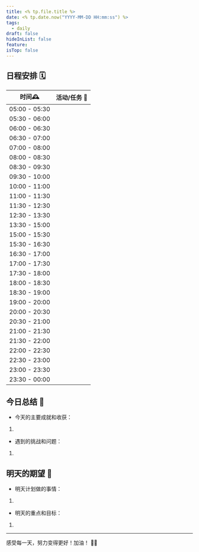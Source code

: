 ```yaml
---
title: <% tp.file.title %>
date: <% tp.date.now("YYYY-MM-DD HH:mm:ss") %>
tags:
  - daily
draft: false
hideInList: false
feature: 
isTop: false
---
```



## 日程安排 🗓️

| 时间🕰        | 活动/任务 💼        |
|-------------|--------------------|
| 05:00 - 05:30 |                   |
| 05:30 - 06:00 |                   |
| 06:00 - 06:30 |                   |
| 06:30 - 07:00 |                   |
| 07:00 - 08:00 |                   |
| 08:00 - 08:30 |                   |
| 08:30 - 09:30 |                   |
| 09:30 - 10:00 |                   |
| 10:00 - 11:00 |                   |
| 11:00 - 11:30 |                   |
| 11:30 - 12:30 |                   |
| 12:30 - 13:30 |                   |
| 13:30 - 15:00 |                   |
| 15:00 - 15:30 |                   |
| 15:30 - 16:30 |                   |
| 16:30 - 17:00 |                   |
| 17:00 - 17:30 |                   |
| 17:30 - 18:00 |                   |
| 18:00 - 18:30 |                   |
| 18:30 - 19:00 |                   |
| 19:00 - 20:00 |                   |
| 20:00 - 20:30 |                   |
| 20:30 - 21:00 |                   |
| 21:00 - 21:30 |                   |
| 21:30 - 22:00 |                   |
| 22:00 - 22:30 |                   |
| 22:30 - 23:00 |                   |
| 23:00 - 23:30 |                   |
| 23:30 - 00:00 |                   |

## 今日总结 📝

- 今天的主要成就和收获：
1. 


- 遇到的挑战和问题：
1. 

## 明天的期望 🚀

- 明天计划做的事情：
1. 

- 明天的重点和目标：
1. 

---

感受每一天，努力变得更好！加油！ 💪🌟


